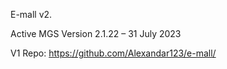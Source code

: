 E-mall v2.

Active MGS Version 2.1.22 – 31 July 2023

V1 Repo: https://github.com/Alexandar123/e-mall/ 
